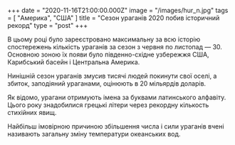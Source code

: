 +++
date = "2020-11-16T21:00:00.000Z"
image = "/images/hur_n.jpg"
tags = [ "Америка", "США" ]
title = "Сезон ураганів 2020 побив історичний рекорд"
type = "post"
+++

  
  
В цьому році було зареєстровано максимальну за всю історію спостережень кількість ураганів за сезон з червня по листопад — 30. Основною зоною їх появи було південно-східне узбережжя США, Карибський басейн і Центральна Америка.  
  
Нинішній сезон ураганів змусив тисячі людей покинути свої оселi, а збиток, заподіяний ураганами, оцінюють в 20 мільярдів доларів.  
  
Як відомо, урагани отримують імена за буквами латинського алфавіту. Цього року знадобилися грецькі літери через рекордну кількость стихійних явищ.  
  
Найбільш імовірною причиною збільшення числа і сили ураганів вчені називають загальну зміну температури океанських вод.
